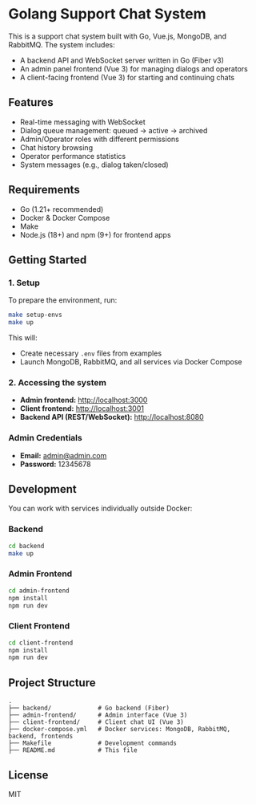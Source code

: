 # Golang Support Chat System

This is a support chat system built with Go, Vue.js, MongoDB, and RabbitMQ. The system includes:

* A backend API and WebSocket server written in Go (Fiber v3)
* An admin panel frontend (Vue 3) for managing dialogs and operators
* A client-facing frontend (Vue 3) for starting and continuing chats

## Features

* Real-time messaging with WebSocket
* Dialog queue management: queued → active → archived
* Admin/Operator roles with different permissions
* Chat history browsing
* Operator performance statistics
* System messages (e.g., dialog taken/closed)

## Requirements

* Go (1.21+ recommended)
* Docker & Docker Compose
* Make
* Node.js (18+) and npm (9+) for frontend apps

## Getting Started

### 1. Setup

To prepare the environment, run:

```bash
make setup-envs
make up
```

This will:

* Create necessary `.env` files from examples
* Launch MongoDB, RabbitMQ, and all services via Docker Compose

### 2. Accessing the system

* **Admin frontend:** [http://localhost:3000](http://localhost:3000)
* **Client frontend:** [http://localhost:3001](http://localhost:3001)
* **Backend API (REST/WebSocket):** [http://localhost:8080](http://localhost:8080)

### Admin Credentials

* **Email:** admin@admin.com
* **Password:** 12345678

## Development

You can work with services individually outside Docker:

### Backend

```bash
cd backend
make up
```

### Admin Frontend

```bash
cd admin-frontend
npm install
npm run dev
```

### Client Frontend

```bash
cd client-frontend
npm install
npm run dev
```

## Project Structure

```
.
├── backend/             # Go backend (Fiber)
├── admin-frontend/      # Admin interface (Vue 3)
├── client-frontend/     # Client chat UI (Vue 3)
├── docker-compose.yml   # Docker services: MongoDB, RabbitMQ, backend, frontends
├── Makefile             # Development commands
├── README.md            # This file
```

## License

MIT
